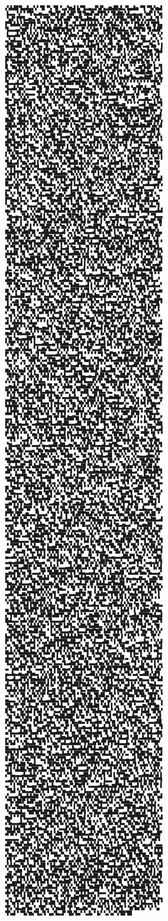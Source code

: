 ▞▟▟▉▜▄▟▄▞▞▝▉▝▚▝▉▝▃▞▆▟▐▞▜▃▄▃▛▟▚▃▆▟▉▟▃▜▄▟▅▝▜▝▜▞▅▟▐▃▃▝▞▝▝▜▚▃▅▃▃▜▅▜▚▟▝▟▛▝▊▜▅▟▚▟▜▜▞▝▉▟▇▞▟▃▄▃▄▝▅▛▐▝▅▝▄▛▐▜▜▃▅▃▚▞▝▜▚▃▜▟▚▟▛▝▉▜▄▟▆▟▄▝▞▃▞▞▟▜▙▞▜▟▜▞▞▃▟▃▜▝▛▜▟▟▞▟▇▜▜▝▚▜▞▞▚▞▟▝▊▃▜▃▙▟▐▟▟▞▅▝▇▜▟▃▜▝▛▝▐▜▟▞▟▝█▜▄▜▃▃▄▞▆▛▐▝▞▜▜▟█▟█▛▇▜▅▜▝▃▛▝▞▟▆▝▐▟▊▛▇▟▟▃▜▞▜▛▇▝▊▟▟▛▐▃▃▟▞▛▐▞▞▟▝▞▆▝▅▝▛▝▛▟▅▞▃▛▇▟▚▞▄▞▟▜▟▝▜▟▜▞▛▃▚▃▝▝▅▝▞▃▚▟▃▃▜▝▛▟▚▟▅▟▞▞▆▝▟▞▚▝▝▝▆▜▄▞▞▟▞▝█▝▚▞▜▜▄▃▞▝█▃▞▃▚▝▟▜▙▟▉▝▅▞▛▜▃▝▊▝▝▜▄▞▅▃▙▟▅▞▟▟▆▜▝▟▞▜▃▜▅▝▉▜▚▟▛▃▄▜▅▝▐▝▞▜▅▃▛▜▄▞▅▛▐▜▚▟▅▟▊▃▃▟▞▃▅▃▜▝▟▜▞▞▛▝▐▛▐▝▞▜▚▝▆▟▆▝▇▟▟▟▃▟▊▃▜▞▄▝▛▟▇▜▄▝▟▞▜▞▃▃▚▞▜▟▝▝▚▝▇▞▃▃▞▟▝▞▃▞▜▞▙▜▝▟▛▝▇▟▅▟▇▝▟▟▛▟▊▞▝▝▉▟▉▝▉▜▝▟▇▜▟▝▃▜▝▝▇▟▐▞▝▟▇▜▜▞▆▝▞▝▊▝▆▞▛▞▙▞▚▝█▞▆▟▅▝▜▜▝▝▃▟█▟▛▞▄▟▐▝▟▟▜▟▝▝▉▝▝▃▆▜▟▛▐▃▜▟▆▃▛▛▐▟▞▝▃▃▜▝▆▃▚▞▞▝▐▟▚▝▇▟▟▟▟▜▚▞▄▛▐▜▝▝▚▝▆▟▉▟▆▝▃▟▛▞▞▝▟▞▜▃▛▞▝▟▛▞▚▃▄▜▃▞▚▃▙▜▟▝▛▃▜▟▝▟▐▞▅▟▆▜▅▃▅▟▇▛▐▞▙▜▃▃▟▃▛▝▃▟█▝▟▝▟▃▄▜▙▟▇▛▇▛▇▞▄▝▉▟█▞▄▜▝▟▞▞▝▝▝▞▝▝▝▜▜▞▜▃▟▞▅▞▃▃▆▝▉▝▇▝▚▃▆▞▄▃▃▃▜▜▅▃▜▝▟▜▛▞▛▃▝▛▇▝▅▜▛▟▄▞▜▃▜▝▄▝▊▞▄▃▃▝▛▃▛▟▞▟▟▝▃▟▉▃▅▝▅▟▆▃▝▟▅▟▆▟▇▜▃▃▞▟▝▜▛▝▃▜▅▃▚▃▞▟▞▃▄▝█▜▄▝▟▝▞▜▄▞▞▟▛▝▇▝▐▝▝▃▟▃▄▟▝▝▊▃▜▝▃▃▆▃▚▜▚▜▃▟▜▝▜▟█▝▄▝▄▝▅▝▛▃▞▝▞▜▜▟▇▃▝▜▛▟▚▞▄▟▇▃▅▝▝▝▝▃▟▝▅▟▞▜▜▞▆▝▛▝▐▞▟▝▛▟▞▝▄▃▚▜▃▞▃▞▛▟▛▃▜▃▞▝▐▜▞▟▇▜▙▟█▜▅▟█▜▙▞▚▝█▞▝▟▟▞▟▞▚▃▝▞▄▟▉▜▜▟▞▝█▝▐▞▄▝▟▞▄▜▅▝▆▟▇▟▜▞▙▜▟▟▞▞▄▟▇▟▛▝█▟▃▜▅▝▐▞▛▞▆▝▅▟▇▞▙▃▛▜▅▟▐▝▆▞▆▜▃▟▝▟▊▞▃▟▝▜▃▟▜▟▚▟█▟▞▜▜▞▝▟▊▜▝▝▊▟▊▞▃▛▐▝▆▞▛▃▃▛▇▛▐▝█▟▆▃▄▜▙▟▇▟▆▟▛▟▞▟▜▞▄▝▚▜▝▝▝▞▆▞▄▟▛▝▉▟▅▃▚▜▞▜▚▝▛▃▚▟▞▞▙▞▝▃▚▞▛▃▞▞▃▟▊▜▟▝▊▜▃▟▅▜▞▞▃▜▄▟█▝▜▃▄▞▜▞▜▃▛▜▚▃▃▝▞▟▉▟▄▟█▛▇▟▃▟▚▟▞▟▚▟▉▜▄▞▟▃▝▝▅▝▐▞▃▜▜▟▅▝▟▟▝▜▃▞▄▟▜▞▆▞▞▃▜▃▛▛▐▜▅▜▃▃▛▃▞▝▜▞▜▟▜▝▐▜▙▃▝▟█▞▝▜▛▛▐▝█▞▙▞▆▟▞▟▐▝█▝▇▟▝▝▊▝▃▃▛▝▆▟█▟▄▞▛▞▆▃▟▜▝▜▃▞▙▝▝▟█▜▅▛▇▟▚▝▐▟▇▜▄▃▞▞▞▞▞▃▞▝▊▟▟▞▃▟▐▟▊▟▚▝█▞▅▝▉▜▞▝▛▝▊▟▞▞▆▝▅▟▊▝█▃▝▞▃▝▅▟▟▝▅▝▚▝▐▟▜▃▚▃▞▃▚▟▐▜▟▃▟▝▆▞▃▟▐▝▊▞▅▃▄▝▟▞▙▟▊▟▞▟▞▃▟▝▚▝▟▟▆▜▚▝▞▞▜▞▙▝▆▝▇▞▜▜▝▝▅▜▞▞▜▃▄▟▟▟▞▞▃▝▚▟▆▟▞▞▝▟▇▞▅▞▙▞▄▟▇▟▊▜▜▝▞▝▅▟▞▞▟▟▜▜▃▜▞▝▚▝▜▜▅▜▙▟▅▞▜▞▞▞▆▝▝▛▐▝▉▟█▞▚▞▅▝▟▟▚▝▜▞▟▃▛▟▟▝▞▃▟▞▄▝▊▟▃▝▚▞▛▜▜▞▄▟▐▞▝▟▄▝▇▜▞▃▙▞▞▝▟▟▊▞▚▞▅▟▊▜▙▟█▃▞▟▞▝▅▃▃▝▟▜▙▟▃▝▞▜▃▟▐▃▙▞▟▜▛▞▅▞▝▞▙▝▅▃▚▃▆▟▝▃▟▃▄▟▚▃▛▝▜▝▟▝▛▞▄▝▇▃▆▝▞▞▆▛▐▃▟▝▞▝▉▃▞▞▞▝▟▝▄▞▙▞▃▟▇▜▚▃▄▞▝▃▙▝▞▝▊▃▝▜▄▝▟▃▅▟▛▃▆▞▃▟█▝▊▝▜▟▅▃▃▟▚▞▚▞▙▜▅▃▟▜▛▝▉▟▝▃▛▜▅▟▐▃▚▝▃▟▝▃▝▜▅▟▉▝▇▜▝▟▜▃▞▜▙▟▇▝▚▃▅▞▟▝▛▞▜▟▚▟▉▃▙▞▚▞▙▞▚▝▚▃▃▞▜▃▝▞▚▞▜▟▝▝▆▜▄▝▛▝▛▝▄▜▞▜▚▟▝▝▝▟▟▝▆▞▝▟▃▜▅▞▜▝▜▃▞▝▞▟▛▜▅▟▄▜▟▟▜▞▆▜▜▝▝▞▝▟▅▟▛▞▆▝▚▟▐▃▙▃▜▟█▃▃▟▟▝▅▃▄▃▜▟▞▞▅▟▐▝▆▝▞▃▆▝▉▛▇▟▚▝▛▜▛▟▜▞▃▃▆▃▃▃▙▟▝▃▄▞▝▜▃▃▝▜▃▛▐▝▚▝▜▞▛▜▚▟▜▟▜▟▉▞▜▞▜▟▐▞▜▛▐▝▄▞▆▜▝▝▉▃▃▞▃▞▆▟▛▝▉▝█▞▃▞▄▛▐▝▝▝█▟▛▃▚▞▆▞▞▝▚▜▞▃▅▟█▜▄▝▅▜▟▟▆▟▃▝▚▟▚▝▄▝▉▝▇▟█▞▛▟▆▛▇▝▃▟█▟▇▟▃▟▝▃▚▜▞▜▃▃▟▝▊▞▆▛▐▝▄▝▛▝▅▛▇▟▛▜▛▟▄▟▊▟▆▝▚▜▞▝▅▞▟▛▇▞▅▜▃▝▞▟▅▞▅▟▃▟▇▃▙▞▚▟▇▞▟▛▇▝▚▜▃▟▝▞▛▝▞▟▅▜▙▛▇▜▄▟▛▃▞▟▇▜▜▞▃▟▜▟█▝▟▃▄▛▇▟▛▞▅▜▛▟▐▝▇▜▛▛▇▝▉▝▛▝▜▃▜▝▉▟▞▞▚▝▟▞▆▛▐▃▟▝▆▃▙▃▜▝▝▟▝▝█▟▊▟█▝▇▟▜▟▝▟▄▜▜▟▄▟▟▟▊▝▉▝▃▞▚▞▃▝█▟▝▜▃▜▄▟▇▞▞▟▝▝▜▟▚▝▇▝▚▞▟▜▙▜▝▜▝▟▅▛▐▞▚▞▅▝▐▞▅▟▉▜▙▟▛▟▉▟▊▝▉▃▚▟▚▜▜▞▙▟▜▞▄▃▙▛▐▟▝▝▅▞▝▟▄▞▛▞▜▝▊▜▅▟▇▟▇▜▟▜▄▞▞▞▙▜▛▃▅▝▅▟▐▝▞▞▚▞▞▝▛▞▝▜▃▞▞▝▄▝▛▟▛▃▄▛▐▃▝▃▚▞▞▜▟▟▄▝▅▃▙▝█▛▇▞▜▜▃▟▝▝▊▞▜▜▙▃▟▝▐▝▞▛▐▟▆▟▅▟▜▟▇▛▇▝▆▝▝▝▃▝▛▞▟▃▟▛▐▜▞▟▇▞▃▝▟▃▅▃▄▟▆▃▜▃▃▝▆▟▇▜▙▟▆▃▜▝▝▟▅▟▚▞▆▃▃▜▚▜▚▃▜▞▝▃▟▟▃▝▅▃▝▟▞▜▅▛▐▜▟▟▜▜▝▝▛▟▃▞▜▟▜▃▞▝▛▝█▞▆▝▟▃▅▜▝▞▃▜▙▞▚▃▜▟▆▃▃▟▐▝▟▃▞▟▜▝█▞▚▛▐▝▄▟▄▜▃▟▃▞▆▝▞▞▚▃▙▟▟▝▆▃▚▝▄▞▜▃▅▟▉▜▝▞▜▝▞▝▃▟▝▃▄▃▚▜▞▟▄▝█▜▝▃▟▃▅▟▚▃▙▟▊▃▞▝▚▞▚▃▙▞▝▞▟▃▝▟▚▟▊▛▇▟▆▃▆▜▛▃▚▞▅▃▙▝▞▝▅▟▞▝▅▜▝▃▆▝▆▟▊▝▝▜▞▜▃▝▆▟▛▟▉▃▄▟▃▞▜▞▅▝▐▃▄▃▞▃▙▟▞▜▝▟▉▝▅▟█▜▟▞▝▜▞▛▇▃▝▃▟▞▛▞▙▞▟▝▄▞▅▃▙▝▝▟▞▃▜▜▝▝▛▜▙▝▟▝▅▃▟▟▐▞▆▜▞▝▉▝▟▝▛▝▉▝▄▛▇▜▜▃▅▝▞▟▅▟▚▃▚▝▆▟▇▟▅▟▜▃▄▜▚▝▟▃▝▜▞▞▙▞▃▜▝▞▅▜▅▞▞▟▃▃▝▃▙▃▛▞▛▟▟▜▃▝▆▃▞▞▚▜▅▟▚▟▆▜▃▜▚▝▊▟▜▞▝▝▟▝▟▟▟▃▝▟▄▞▝▝▐▝▞▝▆▞▛▟█▃▞▜▄▞▛▝▆▞▙▞▛▝▞▃▟▞▞▃▞▝▇▟█▃▟▃▙▟▛▞▝▞▅▜▅▃▅▟▜▝▆▟▃▜▃▞▅▛▐▜▟▜▅▟▐▜▞▜▚▟▜▜▄▝▃▜▜▝▞▝▛▃▅▟▚▜▅▃▆▞▞▝▝▛▇▞▄▝▇▛▇▟▝▜▃▃▅▞▙▝▐▞▄▜▜▞▜▟▝▛▐▟▜▞▙▟█▞▄▞▆▝▅▃▄▟▇▜▝▜▞▃▚▜▄▟▝▟▛▃▄▜▃▝▄▝▞▃▆▝█▞▚▟▟▃▅▝▇▜▄▜▄▟▇▜▚▜▛▝▟▞▟▝▐▃▃▟▆▃▄▜▜▟▅▃▛▟▚▛▐▜▛▃▙▟▐▟▝▟▅▝▉▞▙▃▙▝▆▜▛▟▊▃▆▃▆▞▟▟▄▝▐▃▆▞▙▃▞▞▜▜▝▛▇▝▝▜▛▃▃▟▜▃▝▝▝▝▟▃▟▞▛▟▐▞▅▟▚▃▛▝▟▜▝▝▆▞▃▜▝▜▃▃▃▟▞▃▚▃▃▟▜▝▝▝▝▝▜▝▅▛▇▞▝▜▜▟▃▟▐▝▐▃▝▞▟▃▚▞▝▃▝▟█▜▞▃▞▛▇▃▟▜▅▜▜▟▞▜▄▞▞▜▅▞▙▜▃▟█▟▉▟▛▟▛▟▛▛▐▞▟▝▅▝▃▝▝▃▞▞▄▞▅▞▜▜▙▟▉▟▚▃▟▜▄▃▙▞▟▝▝▃▄▝▛▞▝▟▃▟▛▞▜▃▃▞▚▃▆▞▞▞▅▟▝▟▚▝█▟▉▞▙▞▝▜▃▟▜▃▄▜▙▜▙▛▐▟▃▟▇▝▃▜▝▟▃▝▟▜▟▝▊▟▚▝▉▛▇▞▚▝▟▞▆▝▟▟▐▟▃▞▟▃▄▟▊▜▄▃▄▃▛▟▊▜▅▝▅▟█▟▚▝▆▟▜▞▙▟▉▞▞▞▃▜▃▟▝▝▐▞▟▃▝▝▝▝▊▝▊▟▝▟▟▜▃▃▛▞▛▝█▟▆▞▄▟▆▝▝▞▆▝▅▟▜▟▄▃▅▟▞▃▛▟▛▝▇▜▜▝▉▞▚▝▟▟▅▝▄▟▆▟▛▞▄▝█▃▝▟▚▛▐▝▝▟▝▝▊▞▄▝▚▟▜▞▟▜▃▟▜▟█▟▜▃▆▟▄▝▃▞▃▝▟▝▚▟▉▝▟▛▇▃▚▃▝▝▜▞▟▞▄▞▝▝█▞▚▃▜▝▐▟▃▜▟▜▃▞▟▟▉▝▟▝▇▞▃▃▙▟▄▝▃▞▅▟▚▜▜▃▅▟▇▞▚▞▆▞▃▝▄▜▞▜▛▃▛▛▇▞▃▝▇▃▙▝▜▃▃▜▚▟▃▝▄▜▄▝▆▞▟▜▛▞▟▞▙▃▅▟▄▞▃▝▛▟▐▟▐▜▄▃▞▜▜▜▛▝▟▟▟▃▞▞▜▞▟▝▟▝▜▝▃▛▐▞▞▝▞▝▐▟▛▃▜▟▟▃▟▃▆▟▞▃▝▃▟▜▃▟▟▜▜▃▚▟▇▝▉▜▞▟▝▃▜▜▜▝▝▝█▜▚▞▅▛▇▟▜▃▝▞▞▝▇▛▐▛▇▝▝▛▇▃▙▃▃▝▊▝▟▜▞▜▟▃▄▟▜▝▛▝▜▟▇▛▇▝▟▃▞▝█▜▟▃▆▟▛▟▃▟▛▝▐▝▐▝█▟▃▞▛▟▃▜▄▃▙▝▃▟▅▟▅▜▃▟▉▟█▃▃▟▊▝▐▛▇▟▝▜▄▝▇▜▅▞▛▟▞▝▝▝▚▃▝▟▇▜▚▜▛▞▅▝▊▃▚▜▚▛▇▝▃▟▆▝▞▞▆▟█▃▙▞▄▃▟▝▃▞▟▃▜▞▃▞▟▝▐▞▜▜▃▟▛▝▊▜▝▝▚▝▅▞▅▞▛▟▄▃▙▟▐▜▃▟▄▜▚▜▚▟▇▞▚▃▜▛▇▟▚▝▟▃▝▜▛▝▊▝▝▝▜▜▝▝▃▟▚▝▚▜▃▜▛▟▝▞▜▝▐▞▝▝▇▜▞▃▙▝▊▃▟▝█▞▅▟▞▟▛▟▅▝▆▜▅▝▆▃▄▞▟▟▞▃▃▞▄▃▄▟▊▟▇▃▅▞▙▞▞▟▜▟▃▃▟▃▆▜▙▃▝▝▄▜▅▝▄▞▟▞▙▜▙▜▄▝█▞▃▃▄▝▆▞▅▟▆▞▜▞▆▝▝▝▉▜▛▝▚▝▐▜▃▟▚▞▅▜▜▞▜▃▚▝▆▟▞▟▃▝▚▞▟▟▝▃▜▞▛▟▇▞▞▃▚▝▜▟▆▝▃▝▆▝▊▞▅▟▃▟▊▝▇▞▞▃▝▞▄▃▃▟▅▞▞▜▙▟▅▞▚▃▅▝▞▞▚▃▝▟▆▞▆▝▆▜▃▃▆▜▝▞▞▜▄▝▉▞▝▃▝▞▞▞▃▜▙▛▇▞▛▃▚▃▙▟▛▃▛▟▅▛▇▞▙▟▞▝▛▝▚▞▅▟█▝▛▟▅▃▙▞▃▃▚▝▉▟▅▜▚▞▛▟▊▟▄▟▛▝▞▝▇▝▅▃▜▟▄▞▄▝▆▞▟▞▜▝▐▟▜▞▄▟▅▟▆▟▅▜▟▃▞▟▇▃▞▝▐▛▇▟▉▜▄▞▃▜▛▜▙▃▚▝▜▃▆▟▊▝▐▜▄▟▞▟▃▃▝▟▆▜▄▜▞▟▚▜▝▜▜▞▅▝▆▟▆▟▟▝▚▝▜▜▟▃▞▃▜▃▛▟▄▝▊▃▝▞▄▜▃▝▊▟▚▝▊▝▟▟▝▃▄▃▆▝▉▜▝▃▛▟▚▜▙▞▜▃▆▝▆▟▞▝█▜▜▟▟▜▟▞▞▞▝▜▚▜▛▟▜▝▝▝▟▝▝▝▝▜▃▝▅▟▅▝▃▟▇▝▚▝▉▟▚▜▙▃▃▝█▛▇▃▆▝▇▜▝▟▞▝▅▟▞▝▆▟▇▜▃▞▄▛▐▝▃▝▜▃▆▜▝▜▃▝▄▜▞▃▞▟▇▝▐▃▝▞▆▜▟▃▙▟▛▝▃▝▊▝▚▃▙▃▚▝▅▞▝▞▝▜▝▟▚▟▛▝▜▝▆▃▝▝▇▃▜▃▅▜▚▜▚▃▟▝▊▜▝▞▃▟▆▝▅▞▛▃▆▟▛▃▟▟▅▜▙▝▅▞▟▞▛▜▟▜▞▝▄▟▜▟▝▜▄▝▛▟▞▜▛▝▄▝▊▝▇▝▟▝█▃▜▜▞▟▛▃▞▃▚▝▉▜▃▜▅▝▊▟▞▝▊▃▙▃▃▝▅▞▛▜▚▜▛▃▆▃▃▜▃▃▞▝▇▝▐▝▛▝▊▟▛▛▇▟▚▞▛▟▆▃▃▜▅▞▜▟▊▃▆▞▛▟▊▝▆▃▛▛▐▞▚▞▅▟▛▝▆▝▜▝▛▃▙▟▐▜▞▞▃▛▇▟▄▞▟▃▚▃▚▟▊▜▟▞▙▞▅▟▇▃▟▃▄▞▛▝█▜▝▝▟▟▅▃▜▜▅▝▜▟▊▟▜▝▉▃▞▞▞▛▐▜▟▝▆▃▅▃▞▝▜▃▅▟▉▝▄▃▞▟▚▃▄▝▄▝▃▛▇▜▄▜▅▝▅▟▞▞▄▃▅▃▝▞▞▜▞▃▄▞▟▟▃▜▝▃▆▞▞▟▜▞▟▃▛▟▝▜▟▞▃▟▛▟▇▟▛▜▚▝▛▜▛▟▟▞▆▟▉▃▜▞▝▃▞▞▙▝▛▝█▟▉▞▆▞▚▞▜▞▙▝▜▟▆▃▃▃▜▟▆▟▞▝█▝▃▜▃▝▃▝▅▝▐▟▐▞▅▛▇▃▅▝▆▟▊▜▛▝▆▝▜▝▇▃▚▜▝▝▛▜▟▝▅▝▟▃▝▛▐▃▄▛▇▞▛▞▟▟▞▃▅▝▆▝▚▞▅▜▙▝▉▝▟▝█▞▝▞▛▟▊▞▚▟▛▝▄▃▆▝▜▃▜▜▜▝▛▛▇▝▝▝▉▝▐▜▞▝▊▞▅▃▙▝▄▝█▞▛▃▝▝▞▃▜▝▞▟▛▜▄▃▟▞▃▞▞▃▙▞▛▟▝▟▟▟▐▞▄▝▞▟█▃▃▜▃▝▐▛▇▃▄▃▃▟█▟▜▝▆▞▝▃▚▟▇▃▄▃▟▟▊▜▃▞▆▃▄▝▚▝▐▜▞▝▅▝▊▝▊▜▚▞▞▟▉▛▇▝▅▞▃▝▄▟▜▜▝▃▄▃▙▜▄▞▞▜▃▟▉▛▐▞▜▃▚▞▟▞▃▃▄▟▞▟▉▃▛▞▄▛▐▞▚▃▚▜▛▃▞▃▅▝▅▞▃▝▐▞▟▃▅▟▜▞▅▝▊▃▃▞▛▝█▟█▟▟▞▜▜▝▟▄▃▄▟▃▜▄▝▐▃▆▟▊▝▟▃▅▜▅▞▙▃▃▞▛▝▟▞▚▞▟▜▃▝▇▟▟▝▜▞▟▜▞▜▝▜▟▟▆▞▟▟▝▟▐▟▉▞▟▞▄▃▄▃▆▃▝▃▆▞▆▜▅▃▛▟▃▃▄▜▜▞▟▃▆▞▄▜▜▞▄▞▄▟▃▛▐▛▐▟▟▃▆▜▅▟█▝▝▃▞▝▄▜▟▜▚▃▟▟▛▟▛▟▞▝▉▃▟▞▛▞▝▜▅▃▝▝▊▝▃▜▝▝▐▝▇▜▞▝▉▞▙▜▟▞▄▟▜▝▐▜▟▜▞▃▟▞▜▃▆▞▛▜▜▞▞▞▅▜▝▃▄▞▃▃▆▛▇▝▊▝▟▟▆▞▜▜▛▟▚▝▅▟▞▜▙▞▙▝▐▞▃▟▃▝▇▟▉▞▃▟▇▝▞▝▇▟▉▝▚▞▆▜▃▟▚▝▉▃▙▝▞▃▙▜▝▞▟▜▞▟▐▟▞▝▝▝▐▞▜▞▜▟▐▜▛▟▞▞▟▃▚▝▜▞▅▟▇▝▆▜▃▟▃▜▄▃▆▜▙▟▞▞▆▝▆▝▇▃▝▟▅▃▅▝▊▜▞▝█▟▛▛▐▟▜▟▜▝▆▟▅▟▜▃▚▟▅▃▞▞▃▃▝▞▃▝▐▟▟▝▐▝▐▟▆▞▛▟▄▞▜▜▛▜▛▝▞▝▚▟▛▟▉▟▇▜▚▟▚▟▐▝▝▃▆▟█▞▞▞▙▜▟▟▚▞▃▟▄▜▜▛▇▟▄▟█▟▃▃▚▟▞▟▛▞▄▞▃▜▃▃▃▟▝▞▃▝▛▞▚▜▙▞▝▃▙▞▄▛▐▟▚▝▜▛▇▝▅▝▄▟▜▝▆▞▅▞▅▝▟▟▟▞▆▝▐▞▅▛▐▟▜▃▝▟▇▞▙▟▇▃▝▞▟▝▅▝▉▜▝▟▝▜▟▝▚▝▇▝▆▜▙▞▟▞▅▟▊▟▃▝▐▝▄▜▃▃▟▞▜▃▃▛▇▛▇▛▐▟▛▜▜▜▝▃▄▞▟▝▆▞▜▞▞▞▙▟▜▟▜▜▅▝▅▃▛▜▃▝▜▃▜▟▟▟▟▟▇▝▇▞▚▟▇▝▇▃▜▛▐▝▐▞▛▝▝▜▃▝▛▝▛▝▄▝▇▝▃▟▟▝▞▃▞▟▟▜▜▜▙▟█▃▞▝▃▝▟▃▃▟▆▝▐▝▉▃▅▝▝▃▄▟▅▝▝▞▟▞▚▝▉▟█▝▚▟▝▃▟▜▛▜▝▟▜▜▄▞▟▞▄▜▃▞▄▛▐▝▇▃▞▝▉▃▅▜▃▞▟▟▜▝▜▟▇▟▞▞▙▟█▟▅▞▄▜▟▞▄▜▜▝▞▞▅▃▅▝▜▝▊▟▄▜▜▃▄▞▃▝▝▜▜▃▜▝▝▞▝▜▃▟▄▞▄▞▜▞▜▞▜▞▅▃▄▛▐▃▜▝▊▜▝▟▊▞▆▝▄▟▚▝▛▟▟▟▊▃▝▞▆▝▅▟█▃▟▟▜▃▛▝▐▃▛▝▊▟▟▞▚▃▜▃▃▜▃▟▆▜▃▝▊▃▃▞▅▞▙▜▚▃▜▃▅▝▜▝▐▞▄▝▐▝▃▃▝▟▅▜▜▝▛▝▃▃▛▝▄▜▜▞▄▃▞▟█▟▟▜▟▝▛▟▛▟▉▜▛▜▜▜▙▜▅▜▙▞▜▝▟▞▄▃▙▃▅▃▟▜▅▃▝▞▞▟▞▝▛▟▚▝▉▃▟▝▃▟▊▞▟▃▚▜▅▃▚▞▜▞▃▞▃▟▊▞▟▜▙▃▟▃▟▜▚▜▅▟▟▟▚▜▟▝█▞▛▜▝▟▊▞▆▃▝▜▝▟█▜▚▟▄▞▅▃▃▞▅▃▃▜▛▜▟▟▃▝▉▝▆▜▝▜▟▜▛▟▐▞▝▟▛▜▜▟▉▛▇▟▞▞▚▞▅▜▟▃▞▞▚▟▐▞▝▟▄▝▅▟▃▃▚▟▟▞▟▟▝▞▛▃▛▟▐▃▆▝▟▃▛▜▄▝▜▃▚▟▇▃▝▟▟▛▐▜▅▟▚▟▜▟▄▞▅▝▛▃▚▃▚▞▞▝▉▝▄▜▞▞▛▝▆▜▄▜▚▝▆▜▝▝▇▞▙▝▉▟▊▃▜▞▝▃▜▜▅▞▙▜▙▝█▜▚▝▅▃▃▝▞▟▜▟▅▝▟▃▄▟▇▃▜▟▉▝▟▟▊▜▞▛▐▜▚▞▚▞▝▞▄▜▞▃▙▃▃▞▅▜▛▝▚▜▙▞▛▝▛▃▙▃▛▝▜▞▃▜▟▟▃▝▃▟▉▜▞▟█▟▇▝▟▟▐▝▄▝▚▝▉▝▃▃▆▞▛▜▅▝▊▜▃▝▜▞▟▟▐▜▟▝▞▝▚▃▞▟▛▜▟▝▆▝▟▝▇▟▅▃▙▞▝▟▃▞▅▝▅▛▐▟▟▝█▜▞▝▆▝▟▞▛▟▄▝▄▜▝▜▄▞▆▟█▟█▛▐▞▆▝▝▃▙▝▄▝▟▝▜▟▐▜▄▟▅▃▚▝▛▃▞▟▛▟▄▃▞▟▛▝▐▜▟▞▚▟▄▝▞▝▇▝█▃▅▃▜▜▃▟▅▝▟▞▆▝▄▟▚▜▄▛▇▃▝▃▃▟█▞▚▞▛▜▅▝▊▝▚▃▆▜▚▟▄▞▚▛▐▝▉▃▅▃▄▜▟▃▟▃▙▜▟▝▃▝▝▞▚▞▆▜▃▝▃▜▄▜▃▃▟▟▊▜▄▟▜▝▚▜▄▟▅▞▅▝▅▝▉▝▆▟▄▟▅▝▊▝▅▞▅▟█▝▚▞▛▃▜▟▃▟▆▃▝▝▄▝▝▃▜▃▙▃▄▜▚▝▃▟▆▟▅▜▛▟█▞▜▝▛▝▄▟▅▜▝▟▃▟▝▟▊▃▙▟▟▃▝▞▙▜▟▝▝▞▙▃▙▝▊▜▝▝▅▞▚▟▃▟▟▟▞▜▜▃▆▜▞▛▐▜▜▟▃▃▙▝▟▝▇▞▞▝▜▛▇▃▄▃▙▟▉▜▜▛▇▃▝▜▝▛▐▃▝▃▙▃▟▟▟▜▟▃▆▟▊▝▃▞▄▝▚▃▄▜▙▝▚▃▝▟▅▜▜▞▟▝▃▟▅▞▅▟▄▝▊▃▅▃▙▟▞▟█▜▅▜▄▟▆▞▟▃▙▝▐▞▞▃▝▟▜▟▉▜▅▝▞▟▊▟▊▞▝▞▆▞▜▝▚▃▜▟▞▟▜▜▃▞▜▝▝▞▄▟▊▞▙▃▄▝▜▞▟▃▄▃▟▝█▞▜▝█▜▅▃▆▜▜▟▇▝▆▟▃▃▝▝▉▛▇▞▛▟▜▝▃▟▟▞▜▜▜▝▟▜▟▃▛▞▙▜▄▜▝▃▙▞▞▟▇▟▐▝▟▟█▞▆▜▛▃▙▞▚▟▄▟▇▝▜▟▉▃▃▟▚▟▚▞▄▃▟▝▚▜▃▞▅▝▊▝▞▃▝▟▞▞▞▜▄▃▃▟▄▟▟▞▝▃▝▝▆▝▟▝▞▝▟▝▄▟█▟▝▞▅▜▝▟▐▝▛▜▅▞▚▝▃▟▅▟▞▟▐▃▟▞▞▃▚▞▆▜▃▜▅▞▙▞▟▃▅▞▃▜▙▟█▞▚▞▄▝▐▃▃▝█▝▜▜▃▟▉▟▐▞▅▞▛▜▃▝▐▝▜▟▚▃▄▞▆▛▐▃▙▃▄▜▅▞▚▛▇▜▝▃▃▃▟▟▅▃▆▛▇▟▃▜▃▟▐▞▚▜▝▛▐▝▜▟▝▞▅▃▃▛▇▞▛▜▝▜▚▞▅▃▟▃▙▝▐▃▃▞▚▞▟▞▟▟▟▝▞▃▆▝▃▝▞▝▝▃▙▞▃▃▄▜▄▟▟▟▇▝▞▃▄▞▚▃▜▝▛▟▄▜▛▟▉▞▅▜▟▞▟▞▃▟▝▃▟▝▉▜▚▝▛▞▚▟▝▜▞▟▉▛▐▟▛▃▅▝▃▟▆▜▞▞▃▟▚▞▝▃▜▝▞▜▅▃▛▟▝▃▜▟▅▃▜▞▙▝▄▜▚▝▊▞▃▜▅▟▆▃▄▜▜▝▞▟▐▜▚▃▞▝▐▝▊▟▚▜▞▜▟▃▞▃▝▃▙▞▜▛▇▃▅▟▞▜▜▝▄▝▅▃▆▟▃▝▇▛▇▜▟▛▇▛▐▟▟▞▜▃▜▟▜▝▃▜▙▞▃▟█▟▊▃▄▞▅▜▄▞▟▝▜▟▞▝▆▟▝▝▐▜▃▃▄▞▙▟▛▜▃▜▚▝▉▟▟▝▆▟▝▞▝▝▃▝▛▞▃▝▄▟▞▜▛▜▛▜▚▞▞▞▟▞▙▃▃▟▄▞▆▞▚▝▃▜▟▜▄▜▞▞▄▟▚▝█▝█▝▞▝▃▝█▞▅▜▃▝▉▞▆▞▟▟▃▜▜▃▅▟▐▟▞▜▃▟▅▜▅▃▛▝▚▝▃▃▛▞▆▟▝▞▚▟▊▝▄▜▞▃▆▝▚▞▚▝▊▃▆▟▛▝▛▟▟▜▛▞▚▞▄▟▆▝▃▞▜▟▝▟▆▝▛▝▜▟█▟▃▟▞▟▜▃▆▝▜▝▛▜▄▜▄▟▆▞▜▜▄▟▛▃▃▃▃▝▇▟▞▝▊▞▚▃▜▟▆▟▞▞▛▞▜▝▅▟▅▃▚▃▝▞▞▜▞▜▟▃▟▜▃▞▞▝▚▟▜▟▛▝▇▟▚▟▅▝▐▞▅▟▜▞▞▝▐▃▛▜▟▃▃▞▟▞▟▃▚▃▜▝▐▃▆▜▃▜▚▝▄▃▟▝▃▃▅▝▊▞▅▜▛▝▞▟▅▞▛▟▝▝▟▝▛▞▝▞▙▝▇▝▛▟▝▝▇▟▜▜▚▝▟▟█▜▄▝▚▝▐▜▜▞▆▃▞▝▜▝▛▟▅▞▃▜▝▜▙▞▚▃▚▞▚▝▅▞▃▟▐▞▜▛▇▟▛▟▄▝█▝▆▛▇▃▜▝▜▛▐▜▝▃▅▟▜▝▜▟▜▃▝▃▅▞▄▃▛▃▞▟▊▝▉▟▆▜▄▞▝▃▅▜▚▃▙▛▇▝▉▝█▃▅▝▅▞▟▟▅▞▙▞▅▟▝▟█▝▐▟▃▟▛▃▜▟▞▞▚▜▅▞▜▜▛▜▄▟▃▟▊▟▅▝▞▝▜▜▟▞▞▟▝▃▝▟▆▝▐▟▃▞▅▞▆▝▟▛▇▜▅▜▄▞▝▜▛▞▟▟▇▃▅▟▐▞▛▞▃▟▄▝▇▃▛▟▐▝▄▟█▞▚▟▄▜▚▝█▟▚▝▛▛▇▞▄▟▞▜▜▟▛▞▟▟▉▞▙▜▄▟█▃▛▝▃▟▟▞▟▜▞▟▟▜▞▝▄▟▟▝▞▞▙▜▜▟▜▝▅▞▅▟▆▛▐▞▟▜▜▜▃▛▇▞▃▞▄▝▉▝▚▜▜▃▛▟▇▞▅▞▙▟▛▜▚▟▊▟▇▃▞▞▃▟▇▃▛▝▟▞▞▃▜▟▉▝▆▟▇▜▝▛▐▜▅▞▅▟▇▟█▟▊▜▞▞▅▟▞▟▜▟▚▜▄▜▟▟▜▝▇▃▚▝▟▜▝▝▆▜▜▜▃▞▜▃▃▝▟▜▃▟▆▜▙▝▆▝▛▟▅▜▟▝▃▝▛▝▟▝▛▃▙▃▚▃▄▝▊▝▚▜▚▟▆▜▛▜▞▟▝▃▃▝▄▝▃▟▟▝▄▝▉▛▇▟▜▃▚▃▜▝▅▜▚▞▄▞▛▝▐▝▊▟▇▝▟▜▞▟▜▞▝▞▙▟▊▞▞▟▜▝▉▜▞▜▝▞▚▟▐▟▃▃▜▜▝▜▚▝▟▃▅▜▅▝▃▜▛▃▝▞▅▟▉▝▛▝▅▃▆▞▚▃▝▜▝▟▐▝▅▜▝▝▆▜▅▜▞▝▞▝▄▜▚▟▝▝▜▞▆▞▜▃▜▝▄▞▙▃▛▝█▞▙▞▝▃▙▝▐▞▝▃▚▞▚▜▉▜▉
